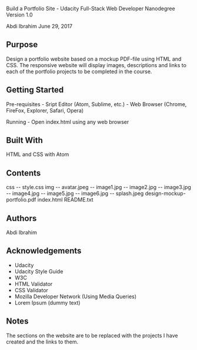 Build a Portfolio Site - Udacity Full-Stack Web Developer Nanodegree
Version 1.0

Abdi Ibrahim
June 29, 2017

Purpose
----------------------------------------------------------------------

Design a portfolio website based on a mockup PDF-file using HTML and CSS.
The responsive website will display images, descriptions and links to
each of the portfolio projects to be completed in the course.

Getting Started
----------------------------------------------------------------------

Pre-requisites - Sript Editor (Atom, Sublime, etc.)
               - Web Browser (Chrome, FireFox, Explorer, Safari, Opera)

Running - Open index.html using any web browser

Built With
----------------------------------------------------------------------
HTML and CSS with Atom

Contents
----------------------------------------------------------------------
css
  -- style.css
img
  -- avatar.jpeg
  -- image1.jpg
  -- image2.jpg
  -- image3.jpg
  -- image4.jpg
  -- image5.jpg
  -- image6.jpg
  -- splash.jpeg
design-mockup-portfolio.pdf
index.html
README.txt

Authors
----------------------------------------------------------------------
Abdi Ibrahim

Acknowledgements
----------------------------------------------------------------------
- Udacity
- Udacity Style Guide
- W3C
- HTML Validator
- CSS Validator
- Mozilla Developer Network (Using Media Queries)
- Lorem Ipsum (dummy text)


Notes
----------------------------------------------------------------------
The sections on the website are to be replaced with the projects I have
created and the links to them.
